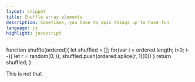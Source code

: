```yaml
---
layout: snippet
title: Shuffle array elements
description: Sometimes, you have to spin things up to have fun 
language: js
highlight: javascript
---
```

function shuffle(ordered){
  let shuffled = [];
  for(var i = ordered.length; i>0; i--){
    let r = random(0, i);
    shuffled.push(ordered.splice(r, 1)[0])
  }
  return shuffled;
}

<!--more-->

This is not that